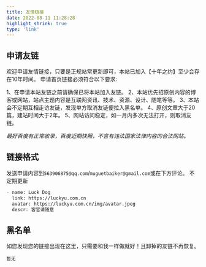```yaml
---
title: 友情链接
date: 2022-08-11 11:28:28
highlight_shrink: true
type: 'link'
---
```



申请友链
---

欢迎申请友情链接，只要是正规站常更新即可，本站已加入【十年之约】至少会存在10年时间。
申请首页链接必须符合以下要求:

1、在申请本站友链之前请确保已将本站加入友链。
2、本站优先招原创内容的博客或网站，站点主题内容是互联网资讯、技术、资源、设计、随笔等等。
3、本站会不定期互相走访友链，发现单方取消友链便拉入黑名单。
4、原创文章大于20篇，建站时间大于2年。
5、网站访问稳定，如一月内多次无法打开，则取消友链。

*最好百度有正常收录，百度近期快照，不含有违法国家法律内容的合法网站。*

链接格式
---

发送申请内容到`563906875@qq.com`/`muguetbaiker@gmail.com`或在下方评论。 不定期更新

```md
- name: Luck Dog
  link: https://luckyu.com.cn
  avatar: https://luckyu.com.cn/img/avatar.jpeg
  descr: 客官请随意
```

黑名单
---

如您发现您的链接出现在这里，只需要和我一样做就好！且卸掉的友链不再恢复。

```
暂无
```
